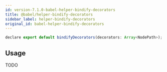 ```yaml
---
id: version-7.1.0-babel-helper-bindify-decorators
title: @babel/helper-bindify-decorators
sidebar_label: helper-bindify-decorators
original_id: babel-helper-bindify-decorators
---
```


```js
declare export default bindifyDecorators(decorators: Array<NodePath>);
```
## Usage

TODO

